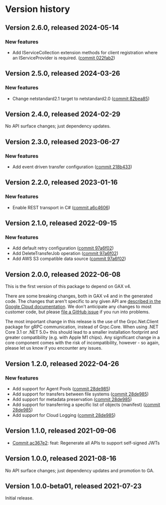 # Version history

## Version 2.6.0, released 2024-05-14

### New features

- Add IServiceCollection extension methods for client registration where an IServiceProvider is required. ([commit 022fab2](https://github.com/googleapis/google-cloud-dotnet/commit/022fab203f28fb9c608972af7f8b83f571ae5694))

## Version 2.5.0, released 2024-03-26

### New features

- Change netstandard2.1 target to netstandard2.0 ([commit 82bea85](https://github.com/googleapis/google-cloud-dotnet/commit/82bea850661975b9750ac30753528cc9d2e05240))

## Version 2.4.0, released 2024-02-29

No API surface changes; just dependency updates.

## Version 2.3.0, released 2023-06-27

### New features

- Add event driven transfer configuration ([commit 218b433](https://github.com/googleapis/google-cloud-dotnet/commit/218b4337b70dd78b804137fea48998890382686b))

## Version 2.2.0, released 2023-01-16

### New features

- Enable REST transport in C# ([commit a6c4606](https://github.com/googleapis/google-cloud-dotnet/commit/a6c46063bd961a9dadc728a780d66de772f28e71))

## Version 2.1.0, released 2022-09-15

### New features

- Add default retry configuration ([commit 97a6f02](https://github.com/googleapis/google-cloud-dotnet/commit/97a6f0222a3cfbb3748248e1d840a0a449d8530b))
- Add DeleteTransferJob operation ([commit 97a6f02](https://github.com/googleapis/google-cloud-dotnet/commit/97a6f0222a3cfbb3748248e1d840a0a449d8530b))
- Add AWS S3 compatible data source ([commit 97a6f02](https://github.com/googleapis/google-cloud-dotnet/commit/97a6f0222a3cfbb3748248e1d840a0a449d8530b))

## Version 2.0.0, released 2022-06-08

This is the first version of this package to depend on GAX v4.

There are some breaking changes, both in GAX v4 and in the generated
code. The changes that aren't specific to any given API are [described in the Google Cloud
documentation](https://cloud.google.com/dotnet/docs/reference/help/breaking-gax4).
We don't anticipate any changes to most customer code, but please [file a
GitHub issue](https://github.com/googleapis/google-cloud-dotnet/issues/new/choose)
if you run into problems.

The most important change in this release is the use of the Grpc.Net.Client package
for gRPC communication, instead of Grpc.Core. When using .NET Core 3.1 or .NET 5.0+
this should lead to a smaller installation footprint and greater compatibility (e.g.
with Apple M1 chips). Any significant change in a core component comes with the risk
of incompatibility, however - so again, please let us know if you encounter any
issues.


## Version 1.2.0, released 2022-04-26

### New features

- Add support for Agent Pools ([commit 28de985](https://github.com/googleapis/google-cloud-dotnet/commit/28de9858c6895e242f93b915e5a51637b8d1fdf5))
- Add support for transfers between file systems ([commit 28de985](https://github.com/googleapis/google-cloud-dotnet/commit/28de9858c6895e242f93b915e5a51637b8d1fdf5))
- Add support for metadata preservation ([commit 28de985](https://github.com/googleapis/google-cloud-dotnet/commit/28de9858c6895e242f93b915e5a51637b8d1fdf5))
- Add support for transferring a specific list of objects (manifest) ([commit 28de985](https://github.com/googleapis/google-cloud-dotnet/commit/28de9858c6895e242f93b915e5a51637b8d1fdf5))
- Add support for Cloud Logging ([commit 28de985](https://github.com/googleapis/google-cloud-dotnet/commit/28de9858c6895e242f93b915e5a51637b8d1fdf5))

## Version 1.1.0, released 2021-09-06

- [Commit ac367e2](https://github.com/googleapis/google-cloud-dotnet/commit/ac367e2): feat: Regenerate all APIs to support self-signed JWTs

## Version 1.0.0, released 2021-08-16

No API surface changes; just dependency updates and promotion to GA.

## Version 1.0.0-beta01, released 2021-07-23

Initial release.
